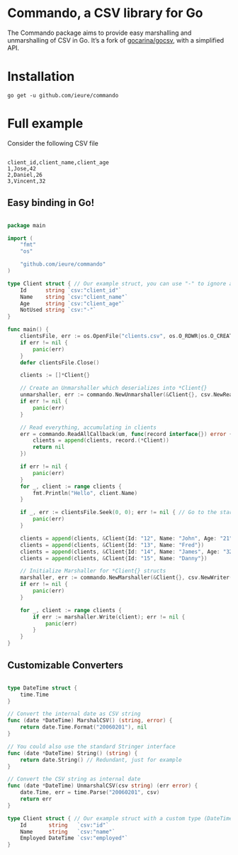 Commando, a CSV library for Go
==============================

The Commando package aims to provide easy marshalling and unmarshalling of CSV in Go.  It’s a fork of [gocarina/gocsv](https://github.com/gocarina/gocsv), with a simplified API.

Installation
=====

```go get -u github.com/ieure/commando```

Full example
=====

Consider the following CSV file

```csv

client_id,client_name,client_age
1,Jose,42
2,Daniel,26
3,Vincent,32

```

Easy binding in Go!
---

```go

package main

import (
	"fmt"
	"os"

	"github.com/ieure/commando"
)

type Client struct { // Our example struct, you can use "-" to ignore a field
	Id      string `csv:"client_id"`
	Name    string `csv:"client_name"`
	Age     string `csv:"client_age"`
	NotUsed string `csv:"-"`
}

func main() {
	clientsFile, err := os.OpenFile("clients.csv", os.O_RDWR|os.O_CREATE, os.ModePerm)
	if err != nil {
		panic(err)
	}
	defer clientsFile.Close()

	clients := []*Client{}

    // Create an Unmarshaller which deserializes into *Client{}
    unmarshaller, err := commando.NewUnmarshaller(&Client{}, csv.NewReader(clientsFile))
    if err != nil {
        panic(err)
    }

    // Read everything, accumulating in clients
    err = commando.ReadAllCallback(um, func(record interface{}) error {
        clients = append(clients, record.(*Client))
        return nil
    })

	if err != nil {
		panic(err)
	}
	for _, client := range clients {
		fmt.Println("Hello", client.Name)
	}

	if _, err := clientsFile.Seek(0, 0); err != nil { // Go to the start of the file
		panic(err)
	}

	clients = append(clients, &Client{Id: "12", Name: "John", Age: "21"}) // Add clients
	clients = append(clients, &Client{Id: "13", Name: "Fred"})
	clients = append(clients, &Client{Id: "14", Name: "James", Age: "32"})
	clients = append(clients, &Client{Id: "15", Name: "Danny"})

    // Initialize Marshaller for *Client{} structs
    marshaller, err := commando.NewMarshaller(&Client{}, csv.NewWriter(clientsFile))
    if err != nil {
		panic(err)
	}

    for _, client := range clients {
        if err := marshaller.Write(client); err != nil {
            panic(err)
        }
    }
}

```

Customizable Converters
---

```go

type DateTime struct {
	time.Time
}

// Convert the internal date as CSV string
func (date *DateTime) MarshalCSV() (string, error) {
	return date.Time.Format("20060201"), nil
}

// You could also use the standard Stringer interface 
func (date *DateTime) String() (string) {
	return date.String() // Redundant, just for example
}

// Convert the CSV string as internal date
func (date *DateTime) UnmarshalCSV(csv string) (err error) {
	date.Time, err = time.Parse("20060201", csv)
	return err
}

type Client struct { // Our example struct with a custom type (DateTime)
	Id       string   `csv:"id"`
	Name     string   `csv:"name"`
	Employed DateTime `csv:"employed"`
}

```
